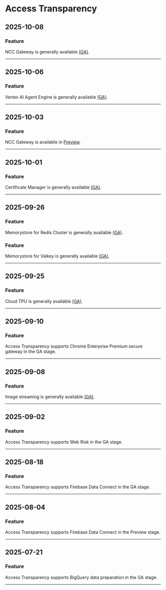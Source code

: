 # Access Transparency

## 2025-10-08

### Feature

NCC Gateway is generally available [(GA)](https://cloud.google.com/products#product-launch-stages).

---
## 2025-10-06

### Feature

Vertex AI Agent Engine is generally available [(GA)](https://cloud.google.com/products#product-launch-stages).

---
## 2025-10-03

### Feature

NCC Gateway is available in [Preview](https://cloud.google.com/products#product-launch-stages).

---
## 2025-10-01

### Feature

Certificate Manager is generally available [(GA)](https://cloud.google.com/products#product-launch-stages).

---
## 2025-09-26

### Feature

Memorystore for Redis Cluster is generally available [(GA)](https://cloud.google.com/products#product-launch-stages).

### Feature

Memorystore for Valkey is generally available [(GA)](https://cloud.google.com/products#product-launch-stages).

---
## 2025-09-25

### Feature

Cloud TPU is generally available [(GA)](https://cloud.google.com/products#product-launch-stages).

---
## 2025-09-10

### Feature

Access Transparency supports Chrome Enterprise Premium secure gateway in the GA stage.

---
## 2025-09-08

### Feature

Image streaming is generally available [(GA)](https://cloud.google.com/products#product-launch-stages).

---
## 2025-09-02

### Feature

Access Transparency supports Web Risk in the GA stage.

---
## 2025-08-18

### Feature

Access Transparency supports Firebase Data Connect in the GA stage.

---
## 2025-08-04

### Feature

Access Transparency supports Firebase Data Connect in the Preview stage.

---
## 2025-07-21

### Feature

Access Transparency supports BigQuery data preparation in the GA stage.

---
